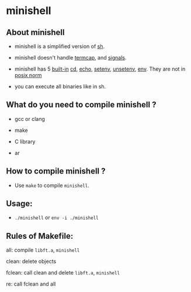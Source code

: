 # minishell

## About minishell

* minishell is a simplified version of [sh](https://en.wikipedia.org/wiki/Bourne_shell).

* minishell doesn't handle [termcap](https://www.gnu.org/software/termutils/manual/termcap-1.3/html_mono/termcap.html), and [signals](https://www.tutorialspoint.com/unix/unix-signals-traps.htm).

* minishell has 5 [built-in](https://en.wikipedia.org/wiki/Shell_builtin) [cd](http://linuxcommand.org/lc3_man_pages/cdh.html), [echo](https://linux.die.net/man/1/echo), [setenv](http://man7.org/linux/man-pages/man3/setenv.3.html), [unsetenv](https://linux.die.net/man/3/unsetenv), [env](https://linux.die.net/man/1/env). They are not in [posix norm](https://en.wikipedia.org/wiki/POSIX)

* you can execute all binaries like in sh.

## What do you need to compile minishell ?

* gcc or clang

* make

* C library

* ar

## How to compile minishell ?

* Use `make` to compile `minishell`.

## Usage:

* `./minishell` or `env -i ./minishell`

## Rules of Makefile:

all: compile `libft.a`, `minishell`

clean: delete objects

fclean: call clean and delete `libft.a`, `minishell`

re: call fclean and all
